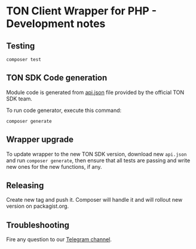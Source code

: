 # TON Client Wrapper for PHP - Development notes

## Testing

```shell
composer test
```

## TON SDK Code generation

Module code is generated from [api.json](https://github.com/tonlabs/TON-SDK/blob/master/tools/api.json) file 
provided by the official TON SDK team.

To run code generator, execute this command:

```shell
composer generate
``` 

## Wrapper upgrade

To update wrapper to the new TON SDK version, download new `api.json` and run `composer generate`,
then ensure that all tests are passing and write new ones for the new functions, if any.

## Releasing

Create new tag and push it. Composer will handle it and will rollout new version on packagist.org.

## Troubleshooting

Fire any question to our [Telegram channel](https://t.me/RADIANCE_TON_SDK).